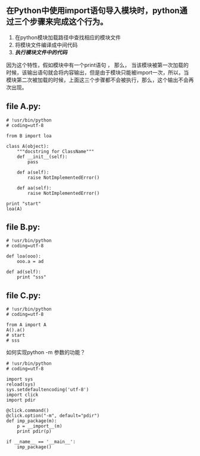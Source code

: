 ## 在Python中使用import语句导入模块时，python通过三个步骤来完成这个行为。
1. 在python模块加载路径中查找相应的模块文件
2. 将模块文件编译成中间代码
3. ***执行模块文件中的代码***

因为这个特性，假如模块中有一个print语句 ， 那么， 当该模块被第一次加载的时候，该输出语句就会将内容输出，但是由于模块只能被import一次，所以，当模块第二次被加载的时候，上面这三个步骤都不会被执行，那么，这个输出不会再次出现。

## file A.py:
```
# !usr/bin/python
# coding=utf-8

from B import loa

class A(object):
    """docstring for ClassName"""
    def __init__(self):
        pass

    def a(self):
        raise NotImplementedError()

    def aa(self):
        raise NotImplementedError()

print "start"
loa(A)
```

## file B.py:
```
# !usr/bin/python
# coding=utf-8

def loa(ooo):
    ooo.a = ad

def ad(self):
    print "sss"
```

## file C.py:
```
# !usr/bin/python
# coding=utf-8

from A import A
A().a()
# start
# sss
```

如何实现python -m 参数的功能？
```
# !usr/bin/python
# coding=utf-8

import sys
reload(sys)
sys.setdefaultencoding('utf-8')
import click
import pdir

@click.command()
@click.option("-m", default="pdir")
def imp_package(m):
    p = __import__(m)
    print pdir(p)

if __name__ == '__main__':
    imp_package()
```